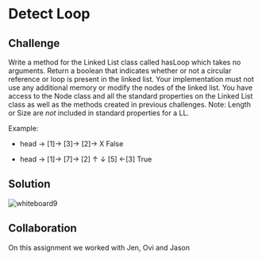 # Detect Loop
## Challenge

Write a method for the Linked List class called hasLoop which takes no arguments. Return a boolean that indicates whether or not a circular reference or loop is present in the linked list. Your implementation must not use any additional memory or modify the nodes of the linked list. You have access to the Node class and all the standard properties on the Linked List class as well as the methods created in previous challenges.
Note: Length or Size are *not* included in standard properties for a LL.

Example:

- head -> [1]-> [3]-> [2]-> X   False

- head -> [1]-> [7]-> [2]
               ↑     ↓
              [5] <-[3]         True


## Solution

![whiteboard9](asset/whiteboard9.jpg)

## Collaboration

On this assignment we worked with Jen, Ovi and 
Jason
